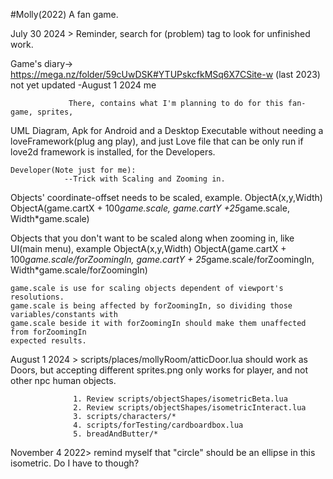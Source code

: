 #Molly(2022)
A fan game.

July 30 2024 > Reminder, search for (problem) tag to look for unfinished work.

Game's diary-> https://mega.nz/folder/59cUwDSK#YTUPskcfkMSq6X7CSite-w    (last 2023)
                        not yet updated -August 1 2024 me

                 There, contains what I'm planning to do for this fan-game, sprites,
  UML Diagram, Apk for Android and a Desktop Executable without needing a 
  loveFramework(plug ang play), and just Love file that can be only run if love2d framework
  is installed, for the Developers.


    Developer(Note just for me):
                --Trick with Scaling and Zooming in.
Objects' coordinate-offset needs to be scaled, example.
    ObjectA(x,y,Width)
    ObjectA(game.cartX + 100*game.scale, game.cartY +25*game.scale, Width*game.scale)

Objects that you don't want to be scaled along when zooming in, like UI(main menu), example
    ObjectA(x,y,Width)
    ObjectA(game.cartX + 100*game.scale/forZoomingIn, game.cartY + 25*game.scale/forZoomingIn, Width*game.scale/forZoomingIn)

    game.scale is use for scaling objects dependent of viewport's resolutions.
    game.scale is being affected by forZoomingIn, so dividing those variables/constants with
    game.scale beside it with forZoomingIn should make them unaffected from forZoomingIn
    expected results.

August 1 2024  >  scripts/places/mollyRoom/atticDoor.lua
                    should work as Doors, but accepting different sprites.png
                    only works for player, and not other npc human objects.

                  1. Review scripts/objectShapes/isometricBeta.lua
                  2. Review scripts/objectShapes/isometricInteract.lua
                  3. scripts/characters/*
                  4. scripts/forTesting/cardboardbox.lua
                  5. breadAndButter/*

November 4 2022>  remind myself that "circle" should be an ellipse in this isometric.
                  Do I have to though?


